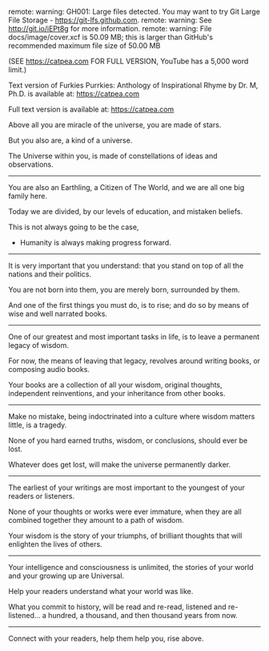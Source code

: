 remote: warning: GH001: Large files detected. You may want to try Git Large File Storage - https://git-lfs.github.com.
remote: warning: See http://git.io/iEPt8g for more information.
remote: warning: File docs/image/cover.xcf is 50.09 MB; this is larger than GitHub's recommended maximum file size of 50.00 MB


(SEE https://catpea.com FOR FULL VERSION, YouTube has a 5,000 word limit.)

Text version of Furkies Purrkies: Anthology of Inspirational Rhyme by Dr. M, Ph.D. is available at: https://catpea.com

Full text version is available at: https://catpea.com

Above all you are miracle of the universe,
you are made of stars.

But you also are,
a kind of a universe.

The Universe within you,
is made of constellations of ideas and observations.

---

You are also an Earthling, a Citizen of The World,
and we are all one big family here.

Today we are divided,
by our levels of education, and mistaken beliefs.

This is not always going to be the case,
- Humanity is always making progress forward.

---

It is very important that you understand:
that you stand on top of all the nations and their politics.

You are not born into them,
you are merely born, surrounded by them.

And one of the first things you must do,
is to rise; and do so by means of wise and well narrated books.

---

One of our greatest and most important tasks in life,
is to leave a permanent legacy of wisdom.

For now, the means of leaving that legacy,
revolves around writing books, or composing audio books.

Your books are a collection of all your wisdom,
original thoughts, independent reinventions, and your inheritance from other books.

---

Make no mistake,
being indoctrinated into a culture where wisdom matters little, is a tragedy.

None of you hard earned truths, wisdom, or conclusions,
should ever be lost.

Whatever does get lost,
will make the universe permanently darker.

---

The earliest of your writings
are most important to the youngest of your readers or listeners.

None of your thoughts or works were ever immature,
when they are all combined together they amount to a path of wisdom.

Your wisdom is the story of your triumphs,
of brilliant thoughts that will enlighten the lives of others.

---

Your intelligence and consciousness is unlimited,
the stories of your world and your growing up are Universal.

Help your readers understand
what your world was like.

What you commit to history, will be read and re-read, listened and re-listened...
a hundred, a thousand, and then thousand years from now.

---

Connect with your readers,
help them help you, rise above.
